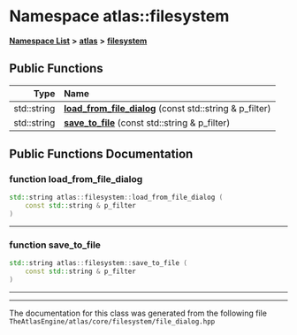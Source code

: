 

# Namespace atlas::filesystem



[**Namespace List**](namespaces.md) **>** [**atlas**](namespaceatlas.md) **>** [**filesystem**](namespaceatlas_1_1filesystem.md)










































## Public Functions

| Type | Name |
| ---: | :--- |
|  std::string | [**load\_from\_file\_dialog**](#function-load_from_file_dialog) (const std::string & p\_filter) <br> |
|  std::string | [**save\_to\_file**](#function-save_to_file) (const std::string & p\_filter) <br> |




























## Public Functions Documentation




### function load\_from\_file\_dialog 

```C++
std::string atlas::filesystem::load_from_file_dialog (
    const std::string & p_filter
) 
```




<hr>



### function save\_to\_file 

```C++
std::string atlas::filesystem::save_to_file (
    const std::string & p_filter
) 
```




<hr>

------------------------------
The documentation for this class was generated from the following file `TheAtlasEngine/atlas/core/filesystem/file_dialog.hpp`

